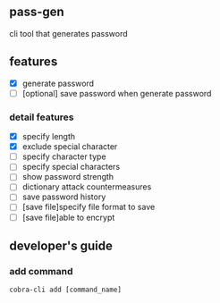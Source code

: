 ## pass-gen

cli tool that generates password

## features

- [x] generate password
- [ ] [optional] save password when generate password

### detail features

- [x] specify length
- [x] exclude special character
- [ ] specify character type
- [ ] specify special characters
- [ ] show password strength
- [ ] dictionary attack countermeasures
- [ ] save password history
- [ ] [save file]specify file format to save
- [ ] [save file]able to encrypt

## developer's guide

### add command

```
cobra-cli add [command_name]
```
